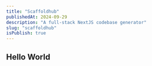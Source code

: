 ```yaml
---
title: "Scaffoldhub"
publishedAt: 2024-09-29
description: "A full-stack NextJS codebase generator"
slug: "scaffoldhub"
isPublish: true
---
```


## Hello World
